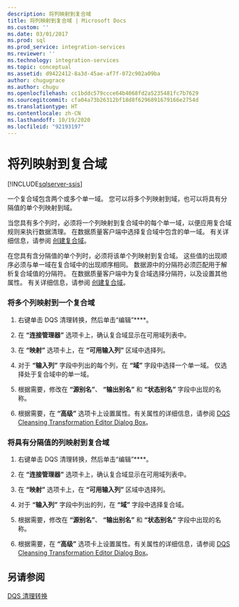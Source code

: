 ```yaml
---
description: 将列映射到复合域
title: 将列映射到复合域 | Microsoft Docs
ms.custom: ''
ms.date: 03/01/2017
ms.prod: sql
ms.prod_service: integration-services
ms.reviewer: ''
ms.technology: integration-services
ms.topic: conceptual
ms.assetid: d9422412-8a3d-45ae-af7f-072c902a09ba
author: chugugrace
ms.author: chugu
ms.openlocfilehash: cc1bddc579ccce64b4068fd2a5235481fc7b7629
ms.sourcegitcommit: cfa04a73b26312bf18d8f6296891679166e2754d
ms.translationtype: HT
ms.contentlocale: zh-CN
ms.lasthandoff: 10/19/2020
ms.locfileid: "92193197"
---
```

# <a name="map-columns-to-composite-domains"></a>将列映射到复合域

[!INCLUDE[sqlserver-ssis](../../../includes/applies-to-version/sqlserver-ssis.md)]


  一个复合域包含两个或多个单一域。 您可以将多个列映射到域，也可以将具有分隔值的单个列映射到域。  
  
 当您具有多个列时，必须将一个列映射到复合域中的每个单一域，以便应用复合域规则来执行数据清理。 在数据质量客户端中选择复合域中包含的单一域。 有关详细信息，请参阅 [创建复合域](../../../data-quality-services/create-a-composite-domain.md)。  
  
 在您具有含分隔值的单个列时，必须将该单个列映射到复合域。 这些值的出现顺序必须与单一域在复合域中的出现顺序相同。 数据源中的分隔符必须匹配用于解析复合域值的分隔符。 在数据质量客户端中为复合域选择分隔符，以及设置其他属性。 有关详细信息，请参阅 [创建复合域](../../../data-quality-services/create-a-composite-domain.md)。  
  
### <a name="to-map-multiple-columns-to-a-composite-domain"></a>将多个列映射到一个复合域  
  
1.  右键单击 DQS 清理转换，然后单击“编辑”****。  
  
2.  在 **“连接管理器”** 选项卡上，确认复合域显示在可用域列表中。  
  
3.  在 **“映射”** 选项卡上，在 **“可用输入列”** 区域中选择列。  
  
4.  对于 **“输入列”** 字段中列出的每个列，在 **“域”** 字段中选择一个单一域。 仅选择处于复合域中的单一域。  
  
5.  根据需要，修改在 **“源别名”**、 **“输出别名”** 和 **“状态别名”** 字段中出现的名称。  
  
6.  根据需要，在 **“高级”** 选项卡上设置属性。有关属性的详细信息，请参阅 [DQS Cleansing Transformation Editor Dialog Box](./dqs-cleansing-transformation.md)。  
  
### <a name="to-map-a-column-with-delimited-values-to-a-composite-domain"></a>将具有分隔值的列映射到复合域  
  
1.  右键单击 DQS 清理转换，然后单击“编辑”****。  
  
2.  在 **“连接管理器”** 选项卡上，确认复合域显示在可用域列表中。  
  
3.  在 **“映射”** 选项卡上，在 **“可用输入列”** 区域中选择列。  
  
4.  对于 **“输入列”** 字段中列出的列，在 **“域”** 字段中选择复合域。  
  
5.  根据需要，修改在 **“源别名”**、 **“输出别名”** 和 **“状态别名”** 字段中出现的名称。  
  
6.  根据需要，在 **“高级”** 选项卡上设置属性。有关属性的详细信息，请参阅 [DQS Cleansing Transformation Editor Dialog Box](./dqs-cleansing-transformation.md)。  
  
## <a name="see-also"></a>另请参阅  
 [DQS 清理转换](../../../integration-services/data-flow/transformations/dqs-cleansing-transformation.md)  
  
